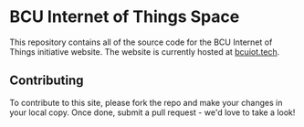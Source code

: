 # BCU Internet of Things Space
This repository contains all of the source code for the BCU Internet of Things initiative website. The website is currently hosted at [bcuiot.tech](https://bcuiot.tech/).

## Contributing
To contribute to this site, please fork the repo and make your changes in your local copy. Once done, submit a pull request - we'd love to take a look!
